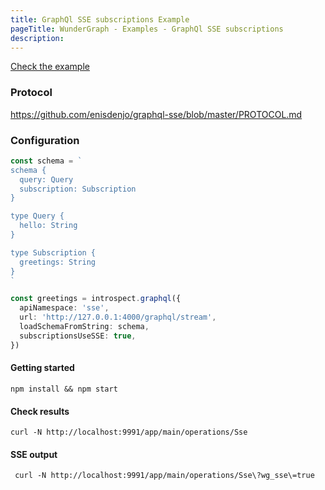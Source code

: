 ```yaml
---
title: GraphQl SSE subscriptions Example
pageTitle: WunderGraph - Examples - GraphQl SSE subscriptions
description:
---
```


[Check the example](https://github.com/wundergraph/wundergraph/tree/main/examples/graphql-sse-subscriptions)

### Protocol

https://github.com/enisdenjo/graphql-sse/blob/master/PROTOCOL.md

### Configuration

```typescript
const schema = `
schema {
  query: Query
  subscription: Subscription
}

type Query {
  hello: String
}

type Subscription {
  greetings: String
}
`

const greetings = introspect.graphql({
  apiNamespace: 'sse',
  url: 'http://127.0.0.1:4000/graphql/stream',
  loadSchemaFromString: schema,
  subscriptionsUseSSE: true,
})
```

#### Getting started

```shell
npm install && npm start
```

#### Check results

```shell
curl -N http://localhost:9991/app/main/operations/Sse
```

#### SSE output

```shell
 curl -N http://localhost:9991/app/main/operations/Sse\?wg_sse\=true
```
